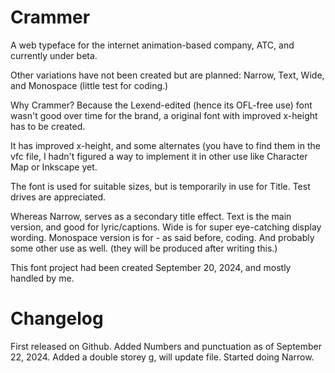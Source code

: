 # Crammer
A web typeface for the internet animation-based company, ATC, and currently under beta. 

Other variations have not been created but are planned: Narrow, Text, Wide, and Monospace (little test for coding.)

Why Crammer? 
Because the Lexend-edited (hence its OFL-free use) font wasn't good over time for the brand, a original font with improved x-height has to be created. 

It has improved x-height, and some alternates (you have to find them in the vfc file, I hadn't figured a way to implement it in other use like Character Map or Inkscape yet.

The font is used for suitable sizes, but is temporarily in use for Title. Test drives are appreciated.

Whereas Narrow, serves as a secondary title effect. 
Text is the main version, and good for lyric/captions. 
Wide is for super eye-catching display wording. 
Monospace version is for - as said before, coding. And probably some other use as well. 
(they will be produced after writing this.)

This font project had been created September 20, 2024, and mostly handled by me.

# Changelog 
First released on Github. Added Numbers and punctuation as of September 22, 2024.
Added a double storey g, will update file.
Started doing Narrow.
